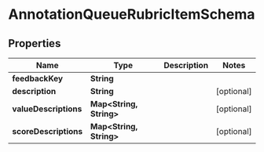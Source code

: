 

# AnnotationQueueRubricItemSchema


## Properties

| Name | Type | Description | Notes |
|------------ | ------------- | ------------- | -------------|
|**feedbackKey** | **String** |  |  |
|**description** | **String** |  |  [optional] |
|**valueDescriptions** | **Map&lt;String, String&gt;** |  |  [optional] |
|**scoreDescriptions** | **Map&lt;String, String&gt;** |  |  [optional] |



